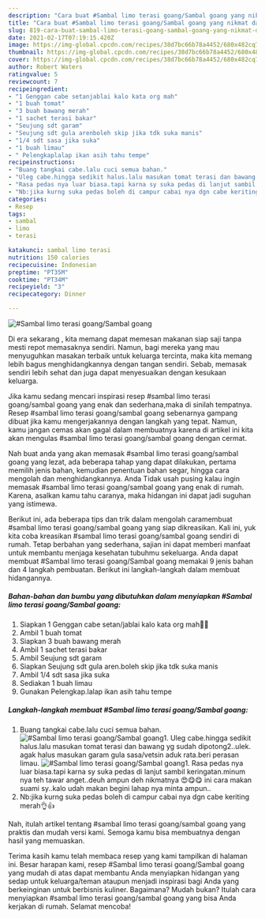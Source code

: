 ```yaml
---
description: "Cara buat #Sambal limo terasi goang/Sambal goang yang nikmat dan Mudah Dibuat"
title: "Cara buat #Sambal limo terasi goang/Sambal goang yang nikmat dan Mudah Dibuat"
slug: 819-cara-buat-sambal-limo-terasi-goang-sambal-goang-yang-nikmat-dan-mudah-dibuat
date: 2021-02-17T07:19:15.420Z
image: https://img-global.cpcdn.com/recipes/38d7bc66b78a4452/680x482cq70/sambal-limo-terasi-goangsambal-goang-foto-resep-utama.jpg
thumbnail: https://img-global.cpcdn.com/recipes/38d7bc66b78a4452/680x482cq70/sambal-limo-terasi-goangsambal-goang-foto-resep-utama.jpg
cover: https://img-global.cpcdn.com/recipes/38d7bc66b78a4452/680x482cq70/sambal-limo-terasi-goangsambal-goang-foto-resep-utama.jpg
author: Robert Waters
ratingvalue: 5
reviewcount: 7
recipeingredient:
- "1 Genggan cabe setanjablai kalo kata org mah"
- "1 buah tomat"
- "3 buah bawang merah"
- "1 sachet terasi bakar"
- "Seujung sdt garam"
- "Seujung sdt gula arenboleh skip jika tdk suka manis"
- "1/4 sdt sasa jika suka"
- "1 buah limau"
- " Pelengkaplalap ikan asih tahu tempe"
recipeinstructions:
- "Buang tangkai cabe.lalu cuci semua bahan."
- "Uleg cabe.hingga sedikit halus.lalu masukan tomat terasi dan bawang yg sudah dipotong2..ulek. agak halus masukan garam gula sasa/vetsin aduk rata.beri perasan limau."
- "Rasa pedas nya luar biasa.tapi karna sy suka pedas di lanjut sambil keringatan.minum nya teh tawar anget..deuh ampun deh nikmatnya 😍😋😋 ini cara makan suami sy..kalo udah makan begini lahap nya minta ampun.."
- "Nb:jika kurng suka pedas boleh di campur cabai nya dgn cabe keriting merah👌👍"
categories:
- Resep
tags:
- sambal
- limo
- terasi

katakunci: sambal limo terasi 
nutrition: 150 calories
recipecuisine: Indonesian
preptime: "PT35M"
cooktime: "PT34M"
recipeyield: "3"
recipecategory: Dinner

---
```



![#Sambal limo terasi goang/Sambal goang](https://img-global.cpcdn.com/recipes/38d7bc66b78a4452/680x482cq70/sambal-limo-terasi-goangsambal-goang-foto-resep-utama.jpg)

Di era  sekarang , kita memang dapat memesan makanan siap saji tanpa mesti repot memasaknya sendiri. Namun, bagi mereka yang mau menyuguhkan masakan terbaik untuk keluarga tercinta, maka kita memang lebih bagus menghidangkannya dengan tangan sendiri. Sebab, memasak sendiri lebih sehat dan juga dapat menyesuaikan dengan kesukaan keluarga.

Jika kamu sedang mencari inspirasi resep #sambal limo terasi goang/sambal goang yang enak dan sederhana,maka di sinilah tempatnya. Resep #sambal limo terasi goang/sambal goang  sebenarnya gampang dibuat jika kamu mengerjakannya dengan langkah yang tepat. Namun, kamu jangan cemas akan gagal dalam membuatnya 
karena di artikel ini kita akan mengulas #sambal limo terasi goang/sambal goang dengan cermat.  



Nah buat anda yang akan memasak #sambal limo terasi goang/sambal goang yang lezat, ada beberapa tahap yang dapat dilakukan, pertama memilih jenis bahan, kemudian penentuan bahan segar, hingga cara mengolah dan menghidangkannya. Anda Tidak usah pusing kalau ingin memasak #sambal limo terasi goang/sambal goang yang enak di rumah. Karena, asalkan kamu  tahu caranya, maka hidangan ini dapat jadi suguhan yang istimewa.

Berikut ini, ada beberapa tips dan trik dalam mengolah caramembuat #sambal limo terasi goang/sambal goang yang siap dikreasikan. Kali ini, yuk kita coba kreasikan #sambal limo terasi goang/sambal goang sendiri di rumah. Tetap berbahan yang sederhana, sajian ini dapat memberi manfaat untuk membantu menjaga kesehatan tubuhmu sekeluarga. Anda dapat membuat #Sambal limo terasi goang/Sambal goang memakai 9 jenis bahan dan 4 langkah pembuatan. Berikut ini langkah-langkah dalam membuat hidangannya.

<!--inarticleads1-->

##### Bahan-bahan dan bumbu yang dibutuhkan dalam menyiapkan #Sambal limo terasi goang/Sambal goang:

1. Siapkan 1 Genggan cabe setan/jablai kalo kata org mah🙊😱
1. Ambil 1 buah tomat
1. Siapkan 3 buah bawang merah
1. Ambil 1 sachet terasi bakar
1. Ambil Seujung sdt garam
1. Siapkan Seujung sdt gula aren.boleh skip jika tdk suka manis
1. Ambil 1/4 sdt sasa jika suka
1. Sediakan 1 buah limau
1. Gunakan  Pelengkap.lalap ikan asih tahu tempe




<!--inarticleads2-->

##### Langkah-langkah membuat #Sambal limo terasi goang/Sambal goang:

1. Buang tangkai cabe.lalu cuci semua bahan.
<img src="https://img-global.cpcdn.com/steps/e078924381f4a4b0/160x128cq70/sambal-limo-terasi-goangsambal-goang-langkah-memasak-1-foto.jpg" alt="#Sambal limo terasi goang/Sambal goang">1. Uleg cabe.hingga sedikit halus.lalu masukan tomat terasi dan bawang yg sudah dipotong2..ulek. agak halus masukan garam gula sasa/vetsin aduk rata.beri perasan limau.
<img src="https://img-global.cpcdn.com/steps/0a4e37d73f3249fa/160x128cq70/sambal-limo-terasi-goangsambal-goang-langkah-memasak-2-foto.jpg" alt="#Sambal limo terasi goang/Sambal goang">1. Rasa pedas nya luar biasa.tapi karna sy suka pedas di lanjut sambil keringatan.minum nya teh tawar anget..deuh ampun deh nikmatnya 😍😋😋 ini cara makan suami sy..kalo udah makan begini lahap nya minta ampun..
1. Nb:jika kurng suka pedas boleh di campur cabai nya dgn cabe keriting merah👌👍




Nah, itulah artikel tentang  #sambal limo terasi goang/sambal goang  yang praktis dan mudah versi kami. Semoga kamu bisa membuatnya dengan hasil yang memuaskan. 

Terima kasih kamu telah membaca resep yang kami tampilkan di halaman ini. Besar harapan kami, resep  #Sambal limo terasi goang/Sambal goang yang mudah di atas dapat membantu Anda menyiapkan hidangan yang sedap untuk keluarga/teman ataupun menjadi inspirasi bagi Anda yang berkeinginan untuk berbisnis kuliner. Bagaimana? Mudah bukan? Itulah cara menyiapkan #sambal limo terasi goang/sambal goang yang bisa Anda kerjakan di rumah. Selamat mencoba!

